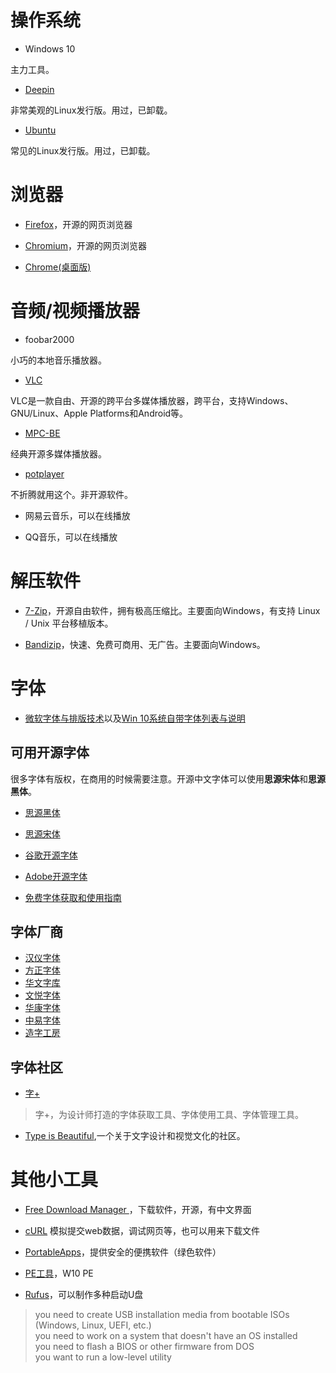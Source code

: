 # 操作系统

- Windows 10

主力工具。

- [Deepin](https://www.deepin.org)

非常美观的Linux发行版。用过，已卸载。

- [Ubuntu](https://www.ubuntu.com/download)

常见的Linux发行版。用过，已卸载。

# 浏览器
- [Firefox](http://www.firefox.com.cn/download/#more)，开源的网页浏览器

- [Chromium](https://download-chromium.appspot.com)，开源的网页浏览器

- [Chrome(桌面版)](https://www.google.cn/chrome/)


# 音频/视频播放器

- foobar2000

小巧的本地音乐播放器。

- [VLC](http://www.videolan.org)

VLC是一款自由、开源的跨平台多媒体播放器，跨平台，支持Windows、GNU/Linux、Apple Platforms和Android等。

- [MPC-BE](https://sourceforge.net/projects/mpcbe/)

经典开源多媒体播放器。

- [potplayer](https://potplayer.daum.net/?lang=zh_CN)

不折腾就用这个。非开源软件。

- 网易云音乐，可以在线播放

- QQ音乐，可以在线播放

# 解压软件

- [7-Zip](https://sparanoid.com/lab/7z/)，开源自由软件，拥有极高压缩比。主要面向Windows，有支持 Linux / Unix 平台移植版本。

- [Bandizip](https://www.bandisoft.com/bandizip/cn/)，快速、免费可商用、无广告。主要面向Windows。

# 字体
- [微软字体与排版技术](https://docs.microsoft.com/zh-cn/typography/)以及[Win 10系统自带字体列表与说明](https://docs.microsoft.com/zh-cn/typography/font-list/)

## 可用开源字体
很多字体有版权，在商用的时候需要注意。开源中文字体可以使用**思源宋体**和**思源黑体**。
- [思源黑体](https://blog.typekit.com/alternate/source-han-sans-chs/)

- [思源宋体](https://source.typekit.com/cn/)

- [谷歌开源字体](https://www.google.com/get/noto/)

- [Adobe开源字体](https://github.com/adobe-fonts)

- [免费字体获取和使用指南](https://sspai.com/post/42889)

## 字体厂商
- [汉仪字体](http://www.hanyi.com.cn)
- [方正字体](http://www.foundertype.com/index.php/Index/index.html)
- [华文字库](http://www.stfont.com.cn/)
- [文悦字体](http://wytype.com)
- [华康字体](https://www.dynacw.com.cn/index.aspx)
- [中易字体](http://www.china-e.com.cn/main/index.htm)
- [造字工房](http://www.makefont.com)

## 字体社区
- [字+](http://www.foundertype.com/index.php/Index/ftXplorer.html)
> 字+，为设计师打造的字体获取工具、字体使用工具、字体管理工具。
- [Type is Beautiful](https://thetype.com),一个关于文字设计和视觉文化的社区。

# 其他小工具
- [Free Download Manager ](https://www.freedownloadmanager.org)，下载软件，开源，有中文界面

- [cURL](https://curl.haxx.se)
模拟提交web数据，调试网页等，也可以用来下载文件

- [PortableApps](https://portableapps.com/)，提供安全的便携软件（绿色软件）

- [PE工具](http://www.wepe.com.cn/)，W10 PE

- [Rufus](https://rufus.akeo.ie)，可以制作多种启动U盘
> you need to create USB installation media from bootable ISOs (Windows, Linux, UEFI, etc.)  
you need to work on a system that doesn't have an OS installed  
you need to flash a BIOS or other firmware from DOS  
you want to run a low-level utility  